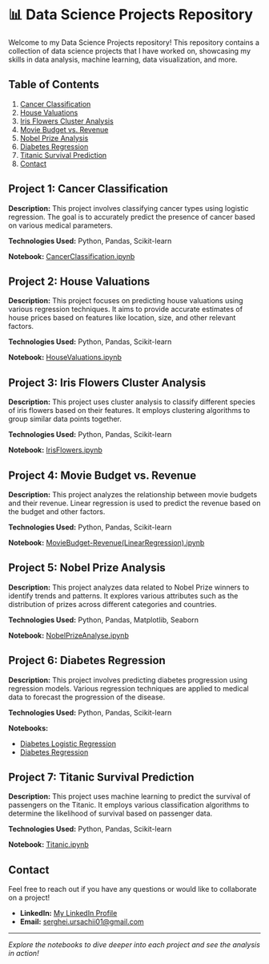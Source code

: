 # 📊 Data Science Projects Repository

Welcome to my Data Science Projects repository! This repository contains a collection of data science projects that I have worked on, showcasing my skills in data analysis, machine learning, data visualization, and more.

## Table of Contents

1. [Cancer Classification](#cancer-classification)
2. [House Valuations](#house-valuations)
3. [Iris Flowers Cluster Analysis](#iris-flowers-cluster-analysis)
4. [Movie Budget vs. Revenue](#movie-budget-vs-revenue)
5. [Nobel Prize Analysis](#nobel-prize-analysis)
6. [Diabetes Regression](#diabetes-regression)
7. [Titanic Survival Prediction](#titanic-survival-prediction)
8. [Contact](#contact)

## Project 1: Cancer Classification

**Description:**
This project involves classifying cancer types using logistic regression. The goal is to accurately predict the presence of cancer based on various medical parameters.

**Technologies Used:** Python, Pandas, Scikit-learn

**Notebook:** [CancerClassification.ipynb](CancerClassification.ipynb)

## Project 2: House Valuations

**Description:**
This project focuses on predicting house valuations using various regression techniques. It aims to provide accurate estimates of house prices based on features like location, size, and other relevant factors.

**Technologies Used:** Python, Pandas, Scikit-learn

**Notebook:** [HouseValuations.ipynb](HouseValuations.ipynb)

## Project 3: Iris Flowers Cluster Analysis

**Description:**
This project uses cluster analysis to classify different species of iris flowers based on their features. It employs clustering algorithms to group similar data points together.

**Technologies Used:** Python, Pandas, Scikit-learn

**Notebook:** [IrisFlowers.ipynb](IrisFlowers.ipynb)

## Project 4: Movie Budget vs. Revenue

**Description:**
This project analyzes the relationship between movie budgets and their revenue. Linear regression is used to predict the revenue based on the budget and other factors.

**Technologies Used:** Python, Pandas, Scikit-learn

**Notebook:** [MovieBudget-Revenue(LinearRegression).ipynb](MovieBudget-Revenue(LinearRegression).ipynb)

## Project 5: Nobel Prize Analysis

**Description:**
This project analyzes data related to Nobel Prize winners to identify trends and patterns. It explores various attributes such as the distribution of prizes across different categories and countries.

**Technologies Used:** Python, Pandas, Matplotlib, Seaborn

**Notebook:** [NobelPrizeAnalyse.ipynb](NobelPrizeAnalyse.ipynb)

## Project 6: Diabetes Regression

**Description:**
This project involves predicting diabetes progression using regression models. Various regression techniques are applied to medical data to forecast the progression of the disease.

**Technologies Used:** Python, Pandas, Scikit-learn

**Notebooks:**
- [Diabetes Logistic Regression](diabetes_log_regression.ipynb)
- [Diabetes Regression](diabetes_regression.ipynb)

## Project 7: Titanic Survival Prediction

**Description:**
This project uses machine learning to predict the survival of passengers on the Titanic. It employs various classification algorithms to determine the likelihood of survival based on passenger data.

**Technologies Used:** Python, Pandas, Scikit-learn

**Notebook:** [Titanic.ipynb](titanic.ipynb)

## Contact

Feel free to reach out if you have any questions or would like to collaborate on a project!

- **LinkedIn:** [My LinkedIn Profile](https://www.linkedin.com/in/serghei-ursachii-254b39153/)
- **Email:** [serghei.ursachii01@gmail.com](mailto:serghei.ursachii01@gmail.com)

---

*Explore the notebooks to dive deeper into each project and see the analysis in action!*
